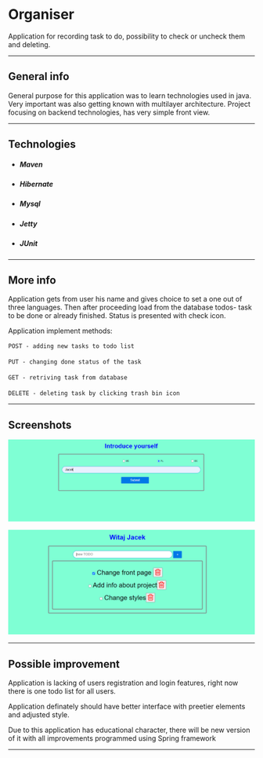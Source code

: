 
# Organiser

Application for recording task to do, possibility to check or uncheck them and deleting.

---

## General info

General purpose for this application was to learn technologies used in java. Very important was also getting known with multilayer architecture. Project focusing on backend technologies, has very simple front view.

---

## Technologies
* ##### Maven
* ##### Hibernate
* ##### Mysql
* ##### Jetty
* ##### JUnit

---

## More info

Application gets from user his name and gives choice to set a one out of three languages. Then after proceeding load from the database todos- task to be done or already finished. Status is presented with check icon.

Application implement methods:

    POST - adding new tasks to todo list

    PUT - changing done status of the task

    GET - retriving task from database

    DELETE - deleting task by clicking trash bin icon

---

## Screenshots

![](https://github.com/JacekSkrok/Organiser/blob/main/src/assets/screens/1.PNG)


![](https://github.com/JacekSkrok/Organiser/blob/main/src/assets/screens/2.PNG)

---

## Possible improvement

Application is lacking of users registration and login features, right now there is one todo list for all users.

Application definately should have better interface with preetier elements and adjusted style.

Due to this application has educational character, there will be new version of it with all improvements programmed using Spring framework


---
